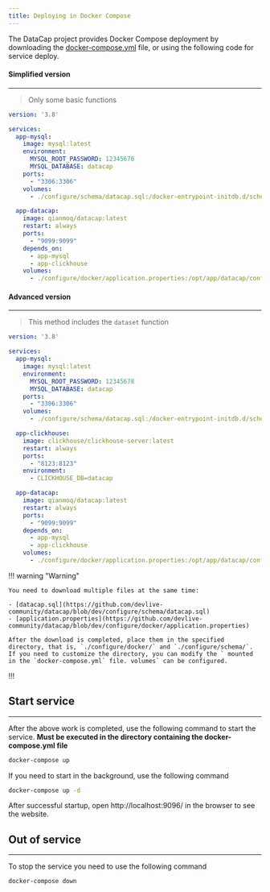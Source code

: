 ```yaml
---
title: Deploying in Docker Compose
---
```


The DataCap project provides Docker Compose deployment by downloading the [docker-compose.yml](https://github.com/devlive-community/datacap/blob/dev/docker-compose.yml) file, or using the following code for service deploy.

#### Simplified version

---

> Only some basic functions

```yaml
version: '3.8'

services:
  app-mysql:
    image: mysql:latest
    environment:
      MYSQL_ROOT_PASSWORD: 12345678
      MYSQL_DATABASE: datacap
    ports:
      - "3306:3306"
    volumes:
      - ./configure/schema/datacap.sql:/docker-entrypoint-initdb.d/schema.sql

  app-datacap:
    image: qianmoq/datacap:latest
    restart: always
    ports:
      - "9099:9099"
    depends_on:
      - app-mysql
      - app-clickhouse
    volumes:
      - ./configure/docker/application.properties:/opt/app/datacap/configure/application.properties
```

#### Advanced version

---

> This method includes the `dataset` function

```yaml
version: '3.8'

services:
  app-mysql:
    image: mysql:latest
    environment:
      MYSQL_ROOT_PASSWORD: 12345678
      MYSQL_DATABASE: datacap
    ports:
      - "3306:3306"
    volumes:
      - ./configure/schema/datacap.sql:/docker-entrypoint-initdb.d/schema.sql

  app-clickhouse:
    image: clickhouse/clickhouse-server:latest
    restart: always
    ports:
      - "8123:8123"
    environment:
      - CLICKHOUSE_DB=datacap

  app-datacap:
    image: qianmoq/datacap:latest
    restart: always
    ports:
      - "9099:9099"
    depends_on:
      - app-mysql
      - app-clickhouse
    volumes:
      - ./configure/docker/application.properties:/opt/app/datacap/configure/application.properties
```

!!! warning "Warning"

    You need to download multiple files at the same time:

    - [datacap.sql](https://github.com/devlive-community/datacap/blob/dev/configure/schema/datacap.sql)
    - [application.properties](https://github.com/devlive-community/datacap/blob/dev/configure/docker/application.properties)

    After the download is completed, place them in the specified directory, that is, `./configure/docker/` and `./configure/schema/`. If you need to customize the directory, you can modify the ` mounted in the `docker-compose.yml` file. volumes` can be configured.

!!!

## Start service

---

After the above work is completed, use the following command to start the service. **Must be executed in the directory containing the docker-compose.yml file**

```bash
docker-compose up
```

If you need to start in the background, use the following command

```bash
docker-compose up -d
```
After successful startup, open http://localhost:9096/ in the browser to see the website.

## Out of service

---

To stop the service you need to use the following command

```bash
docker-compose down
```
